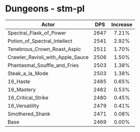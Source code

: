 # Dungeons - stm-pl
| Actor | DPS | Increase |
|---|:---:|:---:|
|Spectral_Flask_of_Power|2647|7.21%|
|Potion_of_Spectral_Intellect|2541|2.92%|
|Tenebrous_Crown_Roast_Aspic|2511|1.70%|
|Crawler_Ravioli_with_Apple_Sauce|2506|1.50%|
|Phantasmal_Souffle_and_Fries|2503|1.38%|
|Steak_a_la_Mode|2503|1.38%|
|16_Haste|2485|0.65%|
|16_Mastery|2482|0.53%|
|16_Critical_Strike|2480|0.45%|
|16_Versatility|2479|0.41%|
|Smothered_Shank|2471|0.08%|
|Base|2469|0.00%|
